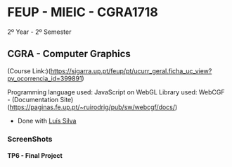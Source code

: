 # FEUP - MIEIC - CGRA1718
2º Year - 2º Semester 

 ## CGRA - Computer Graphics
(Course Link:)(https://sigarra.up.pt/feup/pt/ucurr_geral.ficha_uc_view?pv_ocorrencia_id=399891)

Programming language used: JavaScript on WebGL
Library used: WebCGF - (Documentation Site)(https://paginas.fe.up.pt/~ruirodrig/pub/sw/webcgf/docs/)

* Done with [Luís Silva](https://github.com/luisdiogo98)

### ScreenShots

#### TP6 - Final Project

